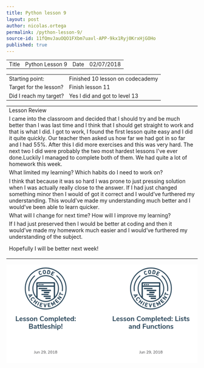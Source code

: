 ```yaml
---
title: Python lesson 9
layout: post
author: nicolas.ortega
permalink: /python-lesson-9/
source-id: 11fQmvJauOQO1FXbm7uavl-APP-9kx1Ryj0KrxHjGOHo
published: true
---
```

<table>
  <tr>
    <td>Title</td>
    <td>Python
Lesson 9</td>
    <td>Date</td>
    <td>02/07/2018</td>
  </tr>
</table>


<table>
  <tr>
    <td>Starting point:</td>
    <td>Finished 10  lesson on codecademy</td>
  </tr>
  <tr>
    <td>Target for the lesson?</td>
    <td>Finish lesson 11</td>
  </tr>
  <tr>
    <td>Did I reach my target? 
</td>
    <td>Yes I did and got to level 13</td>
  </tr>
</table>


<table>
  <tr>
    <td>Lesson Review</td>
  </tr>
  <tr>
    <td>I came into the classroom and decided that I should try and be much better than I was last time and I think that I should get straight to work and that is what I did. I got to work, I found the first lesson quite easy and I did it quite quickly. Our teacher then asked us how far we had got in so far and I had 55%. After this I did more exercises and this was very hard. The next two I did were probably the two most hardest lessons I've ever done.Luckily I managed to complete both of them. We had quite a lot of homework this week.</td>
  </tr>
  <tr>
    <td>What limited my learning? Which habits do I need to work on? </td>
  </tr>
  <tr>
    <td>I think that because it was so hard I was prone to just pressing solution when I was actually really close to the answer. If I had just changed something minor then I would of got it correct and I would’ve furthered my understanding. This would've made my understanding much better and I would’ve been able to learn quicker.</td>
  </tr>
  <tr>
    <td>What will I change for next time? How will I improve my learning?</td>
  </tr>
  <tr>
    <td>If I had just preserved then I would be better at coding and then it would’ve made my homework much easier and I would’ve furthered my understanding of the subject.

Hopefully I will be better next week!</td>
  </tr>
</table>
<img src = "/images/Screenshot 2018-07-10 at 13.12.22.png">

